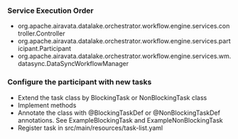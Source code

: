 ### Service Execution Order

* org.apache.airavata.datalake.orchestrator.workflow.engine.services.controller.Controller
* org.apache.airavata.datalake.orchestrator.workflow.engine.services.participant.Participant
* org.apache.airavata.datalake.orchestrator.workflow.engine.services.wm.datasync.DataSyncWorkflowManager

### Configure the participant with new tasks

* Extend the task class by BlockingTask or NonBlockingTask class
* Implement methods
* Annotate the class with @BlockingTaskDef or @NonBlockingTaskDef annotations. See ExampleBlockingTask and ExampleNonBlockingTask
* Register task in src/main/resources/task-list.yaml

